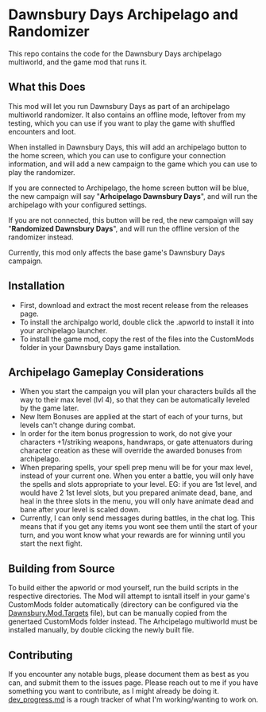 # Dawnsbury Days Archipelago and Randomizer
This repo contains the code for the Dawnsbury Days archipelago multiworld, and the game mod that runs it.

## What this Does
This mod will let you run Dawnsbury Days as part of an archipelago multiworld randomizer. It also contains an offline mode, leftover from my testing, which you can use if you want to play the game with shuffled encounters and loot.

When installed in Dawnsbury Days, this will add an archipelago button to the home screen, which you can use to configure your connection information, and will add a new campaign to the game which you can use to play the randomizer.

If you are connected to Archipelago, the home screen button will be blue, the new campaign will say "**Arhcipelago Dawnsbury Days**", and will run the archipelago with your configured settings.

If you are not connected, this button will be red, the new campaign will say "**Randomized Dawnsbury Days**", and will run the offline version of the randomizer instead.

Currently, this mod only affects the base game's Dawnsbury Days campaign.

## Installation
* First, download and extract the most recent release from the releases page.
* To install the archipalgo world, double click the .apworld to install it into your archipelago launcher.
* To install the game mod, copy the rest of the files into the CustomMods folder in your Dawnsbury Days game installation.

## Archipelago Gameplay Considerations
* When you start the campaign you will plan your characters builds all the way to their max level (lvl 4), so that they can be automatically leveled by the game later.
* New Item Bonuses are applied at the start of each of your turns, but levels can't change during combat.
* In order for the item bonus progression to work, do not give your characters +1/striking weapons, handwraps, or gate attenuators during character creation as these will override the awarded bonuses from archipelago.
* When preparing spells, your spell prep menu will be for your max level, instead of your current one. When you enter a battle, you will only have the spells and slots appropriate to your level. EG: if you are 1st level, and would have 2 1st level slots, but you prepared animate dead, bane, and heal in the three slots in the menu, you will only have animate dead and bane after your level is scaled down.
* Currently, I can only send messages during battles, in the chat log. This means that if you get any items you wont see them until the start of your turn, and you wont know what your rewards are for winning until you start the next fight.

## Building from Source
To build either the apworld or mod yourself, run the build scripts in the respective directories. The Mod will attempt to isntall itself in your game's CustomMods folder automatically (directory can be configured via the [Dawnsbury.Mod.Targets](Mod/Dawnsbury.Mod.Targets) file), but can be manually copied from the genertaed CustomMods folder instead. The Arhcipelago multiworld must be installed manually, by double clicking the newly built file.

## Contributing
If you encounter any notable bugs, please document them as best as you can, and submit them to the issues page.
Please reach out to me if you have something you want to contribute, as I might already be doing it. [dev_progress.md](dev_progress.md) is a rough tracker of what I'm working/wanting to work on.